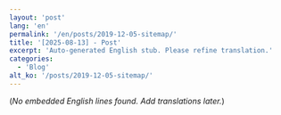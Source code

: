 ```yaml
---
layout: 'post'
lang: 'en'
permalink: '/en/posts/2019-12-05-sitemap/'
title: '[2025-08-13] - Post'
excerpt: 'Auto-generated English stub. Please refine translation.'
categories:
  - 'Blog'
alt_ko: '/posts/2019-12-05-sitemap/'
---
```


(*No embedded English lines found. Add translations later.*)
